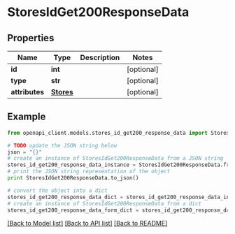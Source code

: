 # StoresIdGet200ResponseData


## Properties
Name | Type | Description | Notes
------------ | ------------- | ------------- | -------------
**id** | **int** |  | [optional] 
**type** | **str** |  | [optional] 
**attributes** | [**Stores**](Stores.md) |  | [optional] 

## Example

```python
from openapi_client.models.stores_id_get200_response_data import StoresIdGet200ResponseData

# TODO update the JSON string below
json = "{}"
# create an instance of StoresIdGet200ResponseData from a JSON string
stores_id_get200_response_data_instance = StoresIdGet200ResponseData.from_json(json)
# print the JSON string representation of the object
print StoresIdGet200ResponseData.to_json()

# convert the object into a dict
stores_id_get200_response_data_dict = stores_id_get200_response_data_instance.to_dict()
# create an instance of StoresIdGet200ResponseData from a dict
stores_id_get200_response_data_form_dict = stores_id_get200_response_data.from_dict(stores_id_get200_response_data_dict)
```
[[Back to Model list]](../README.md#documentation-for-models) [[Back to API list]](../README.md#documentation-for-api-endpoints) [[Back to README]](../README.md)


